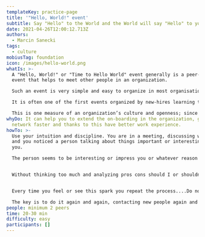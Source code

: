 ```yaml
---
templateKey: practice-page
title: '"Hello, World!" event'
subtitle: Say "Hello" to the World and the World will say "Hello" to you!
date: 2021-04-26T12:00:12.713Z
authors:
  - Marcin Sanecki
tags:
  - culture
mobiusTag: foundation
icon: /images/hello-world.png
whatIs: >-
  A "Hello, World!" or "Time to Hello World" event generally is a peer-2-peer
  event that helps to meet other people in an organization.

  Such an event is very simple and easy to organize in most organisations and is used to make easier the basic networking activities of new peers.

  It is often one of the first events organized by new-hires learning the new network structure.

  This is one measure of an organization’s culture and openness; since the event is meant as an introduction for people unfamiliar with the organization, a more difficult "Hello, World!" event may indicate that the organization is less open and less network-based.
whyDo: It can help you to extend the on-boarding in the organization, grow your
  network faster and thanks to this have better work experience.
howTo: >-
  Use your intuition and discipline. You are in a meeting, discussing whatever
  and you noticed a person talking about things important or interesting for
  you.

  The person seems to be interesting or impress you or whatever reason algorithm-of-your-choice you apply.


  Without thinking too much and analyzing pros cons should I or shouldn't I? ... you just send an invitation to "Hello World!" meeting explaining you want to meet this person, have a small talk, talk about a special subject (depends on the situation), whatever.


  Every time you feel or see this spark you repeat the process....Do not create a To-Meet-List just send the invitation and let the network grow.

  The key is to do it again and again, contacting new people again and again, never stopping extending your network including new people continuously.
people: minimum 2 peers
time: 20-30 min
difficulty: easy
participants: []
---
```

